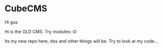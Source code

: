 # CubeCMS

Hi gus 

Hi is the OLD CMS. Try modules:-D

Its my new repo here, dos and other things will be. Try to look at my code...
